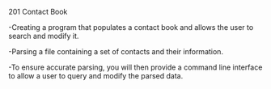 201 Contact Book

-Creating a program that populates a contact book and allows the user to search and modify it.

-Parsing a file containing a set of contacts and their information.

-To ensure accurate parsing, you will then provide a command line interface to allow a user to
query and modify the parsed data. 
